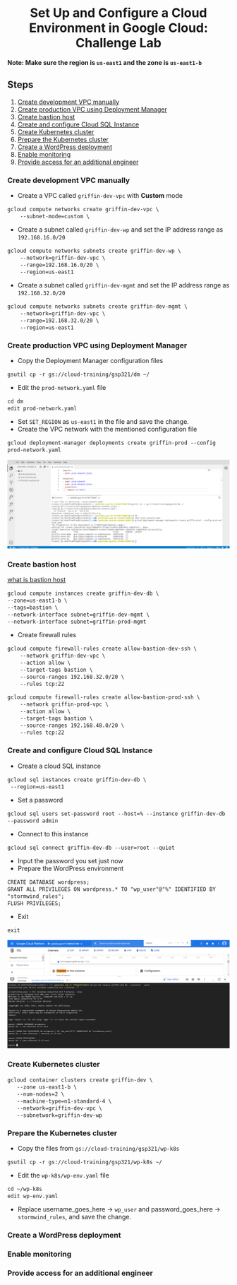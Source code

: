 <h1 align='center'> Set Up and Configure a Cloud Environment in Google Cloud: Challenge Lab </h1>

<strong>Note: Make sure the region is `us-east1` and the zone is `us-east1-b`</strong>

<h2> Steps </h2>

1. [Create development VPC manually](#1)
1. [Create production VPC using Deployment Manager](#2)
1. [Create bastion host](#3)
1. [Create and configure Cloud SQL Instance](#4)
1. [Create Kubernetes cluster](#5)
1. [Prepare the Kubernetes cluster](#6)
1. [Create a WordPress deployment](#7)
1. [Enable monitoring](#8)
1. [Provide access for an additional engineer](#9)<br>
 

<h3 id=1>Create development VPC manually</h3>

* Create a VPC called `griffin-dev-vpc` with **Custom** mode
```
gcloud compute networks create griffin-dev-vpc \
    --subnet-mode=custom \
```
* Create a subnet  called `griffin-dev-wp` and set the IP address range as `192.168.16.0/20`
```
gcloud compute networks subnets create griffin-dev-wp \
    --network=griffin-dev-vpc \
    --range=192.168.16.0/20 \
    --region=us-east1
```
* Create a subnet  called `griffin-dev-mgmt` and set the IP address range as `192.168.32.0/20`
```
gcloud compute networks subnets create griffin-dev-mgmt \
    --network=griffin-dev-vpc \
    --range=192.168.32.0/20 \
    --region=us-east1
```

<h3 id=2>Create production VPC using Deployment Manager</h3>

* Copy the Deployment Manager configuration files
```
gsutil cp -r gs://cloud-training/gsp321/dm ~/
```

* Edit the `prod-network.yaml` file
```
cd dm
edit prod-network.yaml
```
* Set `SET_REGION` as `us-east1` in the file and save the change.
* Create the VPC network with the mentioned configuration file
```
gcloud deployment-manager deployments create griffin-prod --config prod-network.yaml
```
![Here is result shown in Step 2](./image/1_step2.jpg)

<h3 id=3>Create bastion host</h3>

[what is bastion host](https://cloud.google.com/solutions/connecting-securely#bastion)
```
gcloud compute instances create griffin-dev-db \
--zone=us-east1-b \
--tags=bastion \
--network-interface subnet=griffin-dev-mgmt \
--network-interface subnet=griffin-prod-mgmt
```
* Create firewall rules
```
gcloud compute firewall-rules create allow-bastion-dev-ssh \
    --network griffin-dev-vpc \
    --action allow \
    --target-tags bastion \
    --source-ranges 192.168.32.0/20 \
    --rules tcp:22
```
```
gcloud compute firewall-rules create allow-bastion-prod-ssh \
    --network griffin-prod-vpc \
    --action allow \
    --target-tags bastion \
    --source-ranges 192.168.48.0/20 \
    --rules tcp:22
```
<h3 id=4>Create and configure Cloud SQL Instance</h3>

* Create a cloud SQL instance
```
gcloud sql instances create griffin-dev-db \
 --region=us-east1 
```
* Set a password
```
gcloud sql users set-password root --host=% --instance griffin-dev-db --password admin
```
* Connect to this instance
```
gcloud sql connect griffin-dev-db --user=root --quiet
```
* Input the password you set just now
* Prepare the WordPress environment
```
CREATE DATABASE wordpress;
GRANT ALL PRIVILEGES ON wordpress.* TO "wp_user"@"%" IDENTIFIED BY "stormwind_rules";
FLUSH PRIVILEGES;
```
* Exit
```
exit
```

![Here is result shown in Step 4](./image/1_step6.PNG)

<h3 id=5>Create Kubernetes cluster</h3>

```
gcloud container clusters create griffin-dev \
   --zone us-east1-b \
   --num-nodes=2 \
   --machine-type=n1-standard-4 \
   --network=griffin-dev-vpc \
   --subnetwork=griffin-dev-wp
```
<h3 id=6>Prepare the Kubernetes cluster</h3>

* Copy the files from `gs://cloud-training/gsp321/wp-k8s`
```
gsutil cp -r gs://cloud-training/gsp321/wp-k8s ~/
```

* Edit the `wp-k8s/wp-env.yaml` file
```
cd ~/wp-k8s
edit wp-env.yaml
```

* Replace username_goes_here -> `wp_user` and password_goes_here ->  `stormwind_rules`, and save the change.

<h3 id=7>Create a WordPress deployment</h3>
<h3 id=8>Enable monitoring</h3>
<h3 id=9>Provide access for an additional engineer</h3>

